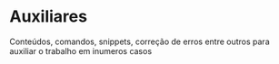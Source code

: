 # Auxiliares
Conteúdos, comandos, snippets, correção de erros entre outros para auxiliar o trabalho em inumeros casos
